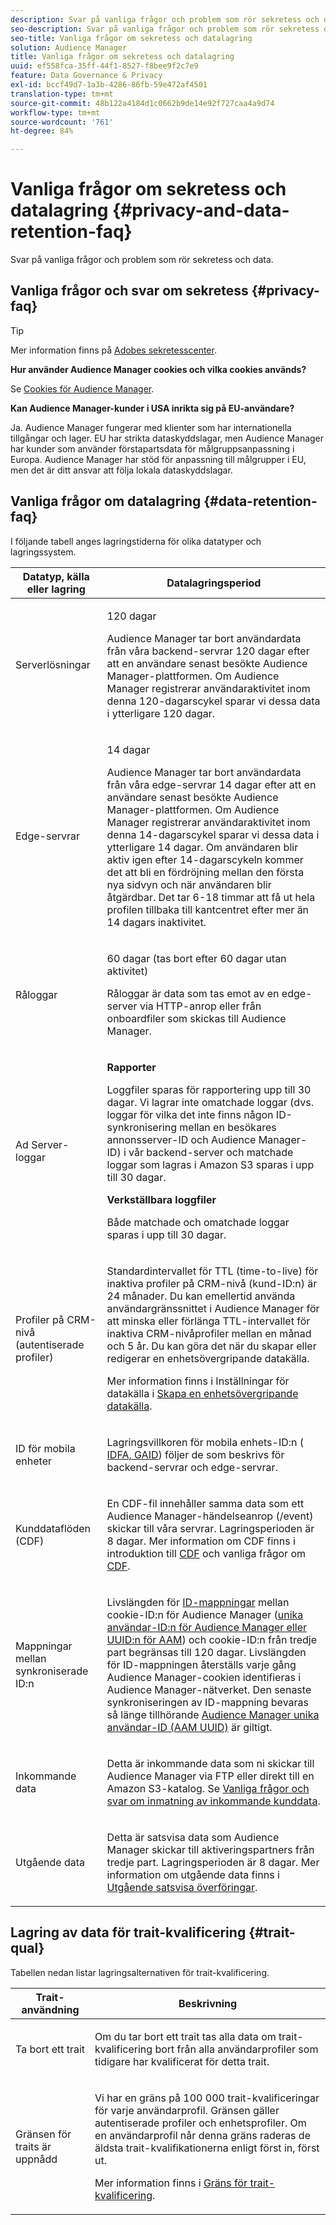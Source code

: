 ```yaml
---
description: Svar på vanliga frågor och problem som rör sekretess och data.
seo-description: Svar på vanliga frågor och problem som rör sekretess och data.
seo-title: Vanliga frågor om sekretess och datalagring
solution: Audience Manager
title: Vanliga frågor om sekretess och datalagring
uuid: ef558fca-35ff-44f1-8527-f8bee9f2c7e9
feature: Data Governance & Privacy
exl-id: bccf49d7-1a3b-4286-86fb-59e472af4501
translation-type: tm+mt
source-git-commit: 48b122a4184d1c0662b9de14e92f727caa4a9d74
workflow-type: tm+mt
source-wordcount: '761'
ht-degree: 84%

---
```


# Vanliga frågor om sekretess och datalagring {#privacy-and-data-retention-faq}

Svar på vanliga frågor och problem som rör sekretess och data.

<!-- faq_privacy.xml -->

## Vanliga frågor och svar om sekretess {#privacy-faq}

>[!TIP]
>
>Mer information finns på [Adobes sekretesscenter](https://www.adobe.com/se/privacy.html).

**Hur använder Audience Manager cookies och vilka cookies används?**

Se [Cookies för Audience Manager](https://docs.adobe.com/content/help/sv-SE/core-services/interface/ec-cookies/cookies-am.html).

**Kan Audience Manager-kunder i USA inrikta sig på EU-användare?**

Ja. Audience Manager fungerar med klienter som har internationella tillgångar och lager. EU har strikta dataskyddslagar, men Audience Manager har kunder som använder förstapartsdata för målgruppsanpassning i Europa. Audience Manager har stöd för anpassning till målgrupper i EU, men det är ditt ansvar att följa lokala dataskyddslagar.

<!-- 

<p> <b>Why does the IP address need to be removed from log files?</b> </p> 
<p>While still an open question in the US, regulators in Europe consider IP addresses as personally identifiable information (PII). As a result, companies that collect IP addresses in the EU are subject to strict data processing requirements. To support expansion into the EU, and help reduce compliance requirements for our customers, we remove IP addresses from log files. Also, this change addresses where we believe industry self-regulation and legally required regulations are moving within the United States. Removing IP addresses is a proactive change that will help Audience Manager (and our partners) comply with existing and future PII-related legislation. </p>

 -->

## Vanliga frågor om datalagring {#data-retention-faq}

I följande tabell anges lagringstiderna för olika datatyper och lagringssystem.

<table id="table_21C0B13A57A44DE0999FB33F363C88F6"> 
 <thead> 
  <tr> 
   <th colname="col1" class="entry"> Datatyp, källa eller lagring </th> 
   <th colname="col2" class="entry"> Datalagringsperiod </th> 
  </tr> 
 </thead>
 <tbody> 
  <tr> 
   <td colname="col1"> <p>Serverlösningar </p> </td> 
   <td colname="col2"> <p>120 dagar </p> <p> Audience Manager tar bort användardata från våra backend-servrar 120 dagar efter att en användare senast besökte Audience Manager-plattformen. Om <span class="keyword"> Audience Manager</span> registrerar användaraktivitet inom denna 120-dagarscykel sparar vi dessa data i ytterligare 120 dagar. </p> </td> 
  </tr> 
  <tr> 
   <td colname="col1"> <p>Edge-servrar </p> </td> 
   <td colname="col2"> <p> 14 dagar </p> <p>Audience Manager tar bort användardata från våra edge-servrar 14 dagar efter att en användare senast besökte Audience Manager-plattformen. Om <span class="keyword"> Audience Manager</span> registrerar användaraktivitet inom denna 14-dagarscykel sparar vi dessa data i ytterligare 14 dagar. Om användaren blir aktiv igen efter 14-dagarscykeln kommer det att bli en fördröjning mellan den första nya sidvyn och när användaren blir åtgärdbar. Det tar 6-18 timmar att få ut hela profilen tillbaka till kantcentret efter mer än 14 dagars inaktivitet. </p> </td> 
  </tr> 
  <tr> 
   <td colname="col1"> <p>Råloggar </p> </td> 
   <td colname="col2"> <p>60 dagar (tas bort efter 60 dagar utan aktivitet) </p> <p>Råloggar är data som tas emot av en edge-server via HTTP-anrop eller från onboardfiler som skickas till <span class="keyword"> Audience Manager</span>. </p> </td> 
  </tr> 
  <tr> 
   <td colname="col1"> <p>Ad Server-loggar </p> </td> 
   <td colname="col2"> <p><b>Rapporter</b> </p> <p>Loggfiler sparas för rapportering upp till 30 dagar. Vi lagrar inte omatchade loggar (dvs. loggar för vilka det inte finns någon ID-synkronisering mellan en besökares annonsserver-ID och <span class="keyword"> Audience Manager</span>-ID) i vår backend-server och matchade loggar som lagras i <span class="keyword"> Amazon S3</span> sparas i upp till 30 dagar. </p> <p><b>Verkställbara loggfiler</b> </p> <p>Både matchade och omatchade loggar sparas i upp till 30 dagar. </p> </td> 
  </tr> 
  <tr> 
   <td colname="col1"> <p>Profiler på CRM-nivå (autentiserade profiler) </p> </td> 
   <td colname="col2"> <p>Standardintervallet för TTL (time-to-live) för inaktiva profiler på CRM-nivå (kund-ID:n) är 24 månader. Du kan emellertid använda användargränssnittet i Audience Manager för att minska eller förlänga TTL-intervallet för inaktiva CRM-nivåprofiler mellan en månad och 5 år. Du kan göra det när du skapar eller redigerar en enhetsövergripande datakälla.</p> <p>Mer information finns i Inställningar för datakälla i <a href="../features/profile-merge-rules/merge-rules-start.md#settings"> Skapa en enhetsövergripande datakälla</a>.</p> </td> 
  </tr> 
  <tr> 
   <td colname="col1"> <p>ID för mobila enheter </p> </td> 
   <td colname="col2"> <p>Lagringsvillkoren för mobila enhets-ID:n (<a href="../reference/ids-in-aam.md"> IDFA, GAID</a>) följer de som beskrivs för backend-servrar och edge-servrar. </p> </td> 
  </tr> 
  <tr> 
   <td colname="col1"> <p>Kunddataflöden (CDF) </p> </td> 
   <td colname="col2"> <p>En CDF-fil innehåller samma data som ett <span class="keyword"> Audience Manager</span>-händelseanrop (/event) skickar till våra servrar. Lagringsperioden är 8 dagar. Mer information om CDF finns i introduktion till <a href="../features/cdf-files.md"> CDF</a> och vanliga frågor om <a href="../faq/faq-cdf.md"> CDF</a>. </p> </td> 
  </tr> 
  <tr> 
   <td colname="col1"> <p>Mappningar mellan synkroniserade ID:n </p> </td> 
   <td colname="col2"> <p>Livslängden för <a href="../features/administration/usage-limits.md#id-mapping-limits"> ID-mappningar</a> mellan cookie-ID:n för Audience Manager (<a href="../reference/ids-in-aam.md">unika användar-ID:n för Audience Manager eller UUID:n för AAM</a>) och cookie-ID:n från tredje part begränsas till 120 dagar. Livslängden för ID-mappningen återställs varje gång Audience Manager-cookien identifieras i Audience Manager-nätverket. Den senaste synkroniseringen av ID-mappning bevaras så länge tillhörande <a href="../reference/ids-in-aam.md">Audience Manager unika användar-ID (AAM UUID)</a> är giltigt.</p></td> 
  </tr> 
  <tr> 
   <td colname="col1"> <p>Inkommande data </p> </td> 
   <td colname="col2"> <p>Detta är inkommande data som ni skickar till <span class="keyword">Audience Manager</span> via FTP eller direkt till en <span class="keyword">Amazon S3</span>-katalog. Se <a href="../faq/faq-inbound-data-ingestion.md">Vanliga frågor och svar om inmatning av inkommande kunddata</a>. </p> </td> 
  </tr> 
  <tr> 
   <td colname="col1"> <p>Utgående data </p> </td> 
   <td colname="col2"> <p>Detta är satsvisa data som <span class="keyword"> Audience Manager</span> skickar till aktiveringspartners från tredje part. Lagringsperioden är 8 dagar. Mer information om utgående data finns i <a href="../integration/receiving-audience-data/batch-outbound-transfers/outbound-file-name-contents.md">Utgående satsvisa överföringar</a>. </p> </td> 
  </tr> 
 </tbody> 
</table>

## Lagring av data för trait-kvalificering {#trait-qual}

Tabellen nedan listar lagringsalternativen för trait-kvalificering.

<table id="table_7FB42BEF138540AAB6869995C1AB8D3F"> 
 <thead> 
  <tr> 
   <th colname="col1" class="entry"> Trait-användning </th> 
   <th colname="col2" class="entry"> Beskrivning </th> 
  </tr>
 </thead>
 <tbody> 
  <tr> 
   <td colname="col1"> <p>Ta bort ett trait </p> </td> 
   <td colname="col2"> <p>Om du tar bort ett trait tas alla data om trait-kvalificering bort från alla användarprofiler som tidigare har kvalificerat för detta trait. </p> </td> 
  </tr> 
  <tr> 
   <td colname="col1"> <p>Gränsen för traits är uppnådd </p> </td> 
   <td colname="col2"> <p>Vi har en gräns på 100 000 trait-kvalificeringar för varje användarprofil. Gränsen gäller autentiserade profiler och enhetsprofiler. Om en användarprofil når denna gräns raderas de äldsta trait-kvalifikationerna enligt först in, först ut. </p> <p>Mer information finns i <a href="../features/traits/trait-and-segment-qualification-reference.md#trait-qualification-limit"> Gräns för trait-kvalificering</a>. </p> </td> 
  </tr> 
 </tbody> 
</table>
